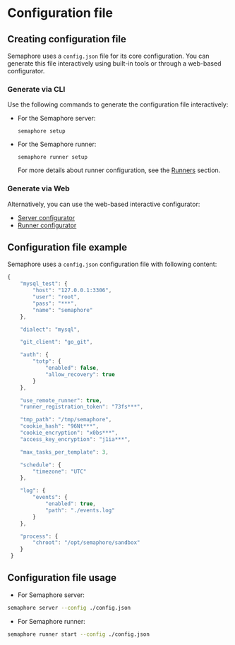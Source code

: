 
# Configuration file

## Creating configuration file

Semaphore uses a `config.json` file for its core configuration. You can generate this file interactively using built-in tools or through a web-based configurator.

### Generate via CLI

Use the following commands to generate the configuration file interactively:

* For the Semaphore server:
  ```
  semaphore setup
  ```
* For the Semaphore runner:
  ```
  semaphore runner setup
  ```
  
  <div class="warning">
    For more details about runner configuration, see the <a href="./../runners.md">Runners</a> section.
  </div>


### Generate via Web

Alternatively, you can use the web-based interactive configurator:
* [Server configurator](https://semaphoreui.com/install/binary/2_13/config)
* [Runner configurator](https://semaphoreui.com/install/binary/2_13/runner)

## Configuration file example

Semaphore uses a `config.json` configuration file with following content:

```javascript
{
	"mysql_test": {
		"host": "127.0.0.1:3306",
		"user": "root",
		"pass": "***",
		"name": "semaphore"
	},

	"dialect": "mysql",

	"git_client": "go_git",

	"auth": {
		"totp": {
			"enabled": false,
			"allow_recovery": true
		}
	},

	"use_remote_runner": true,
	"runner_registration_token": "73fs***",

 	"tmp_path": "/tmp/semaphore",
 	"cookie_hash": "96Nt***",
 	"cookie_encryption": "x0bs***",
 	"access_key_encryption": "j1ia***",

	"max_tasks_per_template": 3,

	"schedule": {
		"timezone": "UTC"
	},

	"log": {
		"events": {
			"enabled": true,
			"path": "./events.log"
		}
	},

	"process": {
		"chroot": "/opt/semaphore/sandbox"
	}
 }
```

## Configuration file usage

* For Semaphore server:

```bash
semaphore server --config ./config.json
```

* For Semaphore runner:

```bash
semaphore runner start --config ./config.json
```
